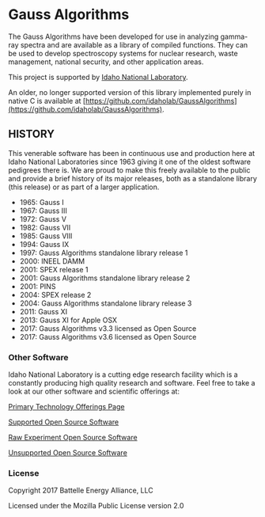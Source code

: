 # Gauss Algorithms

The Gauss Algorithms have been developed for use in analyzing gamma-ray spectra
and are available as a library of compiled functions. They can be used to develop
spectroscopy systems for nuclear research, waste management, national security, and
other application areas.

This project is supported by [Idaho National Laboratory](https://www.inl.gov/).

An older, no longer supported version of this library implemented purely in native C is available at [https://github.com/idaholab/GaussAlgorithms](https://github.com/idaholab/GaussAlgorithms).

## HISTORY

This venerable software has been in continuous use and production here at Idaho National Laboratories since 1963 giving it one of the oldest software pedigrees there is. We are proud to make this freely available to the public and provide a brief history of its major releases, both as a standalone library (this release) or as part of a larger application.

- 1965: Gauss I
- 1967: Gauss III
- 1972: Gauss V
- 1982: Gauss VII
- 1985: Gauss VIII
- 1994: Gauss IX
- 1997: Gauss Algorithms standalone library release 1
- 2000: INEEL DAMM
- 2001: SPEX release 1
- 2001: Gauss Algorithms standalone library release 2
- 2001: PINS
- 2004: SPEX release 2
- 2004: Gauss Algorithms standalone library release 3
- 2011: Gauss XI
- 2013: Gauss XI for Apple OSX
- 2017: Gauss Algorithms v3.3 licensed as Open Source
- 2017: Gauss Algorithms v3.6 licensed as Open Source

### Other Software

Idaho National Laboratory is a cutting edge research facility which is a constantly producing high quality research and software. Feel free to take a look at our other software and scientific offerings at:

[Primary Technology Offerings Page](https://www.inl.gov/inl-initiatives/technology-deployment)

[Supported Open Source Software](https://github.com/idaholab)

[Raw Experiment Open Source Software](https://github.com/IdahoLabResearch)

[Unsupported Open Source Software](https://github.com/IdahoLabCuttingBoard)

### License
Copyright 2017 Battelle Energy Alliance, LLC

Licensed under the Mozilla Public License version 2.0